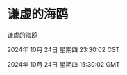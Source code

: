 # 谦虚的海鸥
[谦虚的海鸥](http://219.139.199.238:56308/qxdho/course/base/hotlink/index.php)

2024年 10月 24日 星期四 23:30:02 CST

2024年 10月 24日 星期四 15:30:02 GMT
